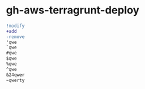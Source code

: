 # gh-aws-terragrunt-deploy


```diff
!modify
+add
-remove
'qwe
`qwe
#qwe
$qwe
%qwe
^qwe
&24qwer
~qwerty
```

